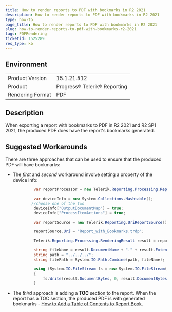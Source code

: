 ```yaml
---
title: How to render reports to PDF with bookmarks in R2 2021
description: How to render reports to PDF with bookmarks in R2 2021
type: how-to
page_title: How to render reports to PDF with bookmarks in R2 2021
slug: how-to-render-reports-to-pdf-with-bookmarks-r2-2021
tags: PDFRendering
ticketid: 1525289
res_type: kb
---
```


## Environment
<table>
	<tbody>
		<tr>
			<td>Product Version</td>
			<td>15.1.21.512</td>
		</tr>
		<tr>
			<td>Product</td>
			<td>Progress® Telerik® Reporting</td>
		</tr>
		<tr>
			<td>Rendering Format</td>
			<td>PDF</td>
		</tr>
	</tbody>
</table>


## Description

When exporting a report with bookmarks to PDF in R2 2021 and R2 SP1 2021, the produced PDF does have the report's bookmarks generated.

## Suggested Workarounds

There are three approaches that can be used to ensure that the produced PDF will have bookmarks:
 - The *first* and *second* workaround involve setting a property of the device info:
   ```cs
            var reportProcessor = new Telerik.Reporting.Processing.ReportProcessor();

            var deviceInfo = new System.Collections.Hashtable();
           //choose one of the two
            deviceInfo["OutputDocumentMap"] = true;
            deviceInfo["ProcessItemActions"] = true; 

            var reportSource = new Telerik.Reporting.UriReportSource();

            reportSource.Uri = "Report_with_Bookmarks.trdp";

            Telerik.Reporting.Processing.RenderingResult result = reportProcessor.RenderReport("PDF", reportSource, deviceInfo);

            string fileName = result.DocumentName + "." + result.Extension;
            string path = "../../../";
            string filePath = System.IO.Path.Combine(path, fileName);

            using (System.IO.FileStream fs = new System.IO.FileStream(filePath, System.IO.FileMode.Create))
            {
                fs.Write(result.DocumentBytes, 0, result.DocumentBytes.Length);
            }
   ```
  - The *third* approach is adding a **TOC** section to the report. When the report has a TOC section, the produced PDF is with generated bookmarks - [How to Add a Table of Contents to Report Book](../table-of-contents-report-book).
